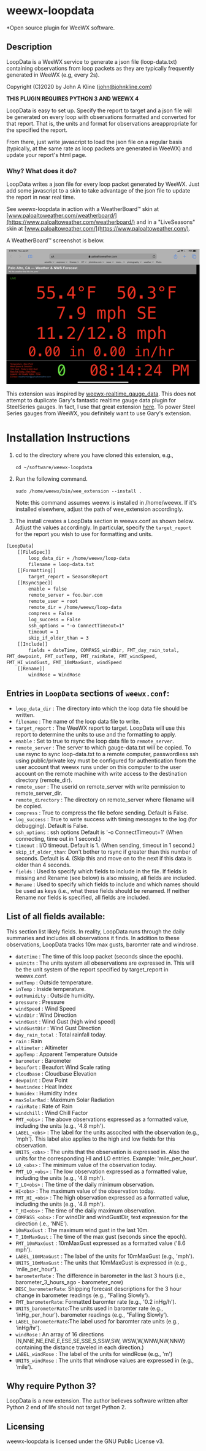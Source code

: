 # weewx-loopdata
*Open source plugin for WeeWX software.

## Description

LoopData is a WeeWX service to generate a json file (loop-data.txt) containing
observations from loop packets as they are typically frequently generated in
WeeWX (e.g, every 2s).

Copyright (C)2020 by John A Kline (john@johnkline.com)

**THIS PLUGIN REQUIRES PYTHON 3 AND WEEWX 4**

LoopData is easy to set up.  Specify the report to target and a json file will
be generated on every loop with observations formatted and converted for that
report.  That is, the units and format for observations areappropriate for the
specified the report.

From there, just write javascript to load the json file on a regular basis
(typically, at the same rate as loop packets are generated in WeeWX) and update
your report's html page.

### Why?  What does it do?

LoopData writes a json file for every loop packet generated by WeeWX.  Just add
some javascript to a skin to take advantage of the json file to update the
report in near real time.

See weewx-loopdata in action with a WeatherBoard&trade; skin at
[www.paloaltoweather.com/weatherboard/](https://www.paloaltoweather.com/weatherboard/)
and in a "LiveSeasons" skin at
[www.paloaltoweather.com/](https://www.paloaltoweather.com/).

A WeatherBoard&trade; screenshot is below.

![Weatherbaord&trade; Report](WeatherBoard.png)

This extension was inspired by [weewx-realtime_gauge_data](https://github.com/gjr80/weewx-realtime_gauge-data).
This does not attempt to duplicate Gary's fantastic realtime gauge data plugin
for SteelSeries gauges.  In fact, I use that great extension [here](https://www.paloaltoweather.com/LiveSeasonsGauges/).
To power Steel Series gauges from WeeWX, you definitely want to use Gary's extension.

# Installation Instructions
1. cd to the directory where you have cloned this extension, e.g.,

   `cd ~/software/weewx-loopdata`
1. Run the following command.

   `sudo /home/weewx/bin/wee_extension --install .`

   Note: this command assumes weewx is installed in /home/weewx.  If it's installed
   elsewhere, adjust the path of wee_extension accordingly.

1. The install creates a LoopData section in weewx.conf as shown below.  Adjust
   the values accordingly.  In particular, specify the `target_report` for the
   report you wish to use for formatting and units.

```
[LoopData]
    [[FileSpec]]
        loop_data_dir = /home/weewx/loop-data
        filename = loop-data.txt
    [[Formatting]]
        target_report = SeasonsReport
    [[RsyncSpec]]
        enable = false
        remote_server = foo.bar.com
        remote_user = root
        remote_dir = /home/weewx/loop-data
        compress = False
        log_success = False
        ssh_options = "-o ConnectTimeout=1"
        timeout = 1
        skip_if_older_than = 3
    [[Include]]
        fields = dateTime, COMPASS_windDir, FMT_day_rain_total, FMT_dewpoint, FMT_outTemp, FMT_rainRate, FMT_windSpeed, FMT_HI_windGust, FMT_10mMaxGust, windSpeed
    [[Rename]]
        windRose = WindRose
```

## Entries in `LoopData` sections of `weewx.conf`:
 * `loop_data_dir`     : The directory into which the loop data file should be written.
 * `filename`          : The name of the loop data file to write.
 * `target_report`     : The WeeWX report to target.  LoopData will use this report to determine the
                         units to use and the formatting to apply.
 * `enable`            : Set to true to rsync the loop data file to `remote_server`.
 * `remote_server`     : The server to which gauge-data.txt will be copied.
                         To use rsync to sync loop-data.txt to a remote computer, passwordless ssh
                         using public/private key must be configured for authentication from the user
                         account that weewx runs under on this computer to the user account on the
                         remote machine with write access to the destination directory (remote_dir).
 * `remote_user`       : The userid on remote_server with write permission to remote_server_dir.
 * `remote_directory`  : The directory on remote_server where filename will be copied.
 * `compress`          : True to compress the file before sending.  Default is False.
 * `log_success`       : True to write success with timing messages to the log (for debugging).
                         Default is False.
 * `ssh_options`       : ssh options Default is '-o ConnectTimeout=1' (When connecting, time out in
                       1 second.)
 * `timeout`           : I/O timeout. Default is 1.  (When sending, timeout in 1 second.)
 * `skip_if_older_than`: Don't bother to rsync if greater than this number of seconds.  Default is 4.
                         (Skip this and move on to the next if this data is older than 4 seconds.
 * `fields`            : Used to specify which fields to include in the file.  If fields is missing
                         and Rename (see below) is also missing, all fields are included.
 * `Rename`            : Used to specify which fields to include and which names should be used as
                         keys (i.e., what these fields should be renamed.  If neither Rename nor fields
                         is specified, all fields are included.

## List of all fields available:

This section list likely fields.  In reality, LoopData runs through the daily summaries and includes all
observations it finds.  In addition to these observations, LoopData tracks 10m max gusts, baromter rate
and windrose.

 * `dateTime`          : The time of this loop packet (seconds since the epoch).
 * `usUnits`           : The units system all obeservations are expressed in.
                       This will be the unit system of the report specified by
                       target_report in weewx.conf.
 * `outTemp`           : Outside temperature.
 * `inTemp`            : Inside temperature.
 * `outHumidity`       : Outside humidity.
 * `pressure`          : Pressure
 * `windSpeed`         : Wind Speed
 * `windDir`           : Wind Direction
 * `windGust`          : Wind Gust (high wind speed)
 * `windGustDir`       : Wind Gust Direction
 * `day_rain_total`    : Total rainfall today.
 * `rain`              : Rain
 * `altimeter`         : Altimeter
 * `appTemp`           : Apparent Temperature Outside
 * `barometer`         : Barometer
 * `beaufort`          : Beaufort Wind Scale rating
 * `cloudbase`         : Cloudbase Elevation
 * `dewpoint`          : Dew Point
 * `heatindex`         : Heat Index
 * `humidex`           : Humidity Index
 * `maxSolarRad`       : Maximum Solar Radiation
 * `rainRate`          : Rate of Rain
 * `windchill`         : Wind Chill Factor
 * `FMT_<obs>`         : The above observations expressed as a formatted value, including
                       the units (e.g., '4.8 mph').
 * `LABEL_<obs>`       : The label for the units associted with the observation (e.g., 'mph').
                       This label also applies to the high and low fields for this observation.
 * `UNITS_<obs>`       : The units that the observation is expressed in.  Also the units
                       for the corresponding HI and LO entries.  Example: 'mile_per_hour'.
 * `LO_<obs>`          : The minimum value of the observation today.
 * `FMT_LO_<obs>`      : The low observation expressed as a formatted value, including
                       the units (e.g., '4.8 mph').
 * `T_LO<obs>`         : The time of the daily minimum observation.
 * `HI<obs>`           : The maximum value of the observation today.
 * `FMT_HI_<obs>`      : The high observation expressed as a formatted value, including
                       the units (e.g., '4.8 mph').
 * `T_HI<obs>`         : The time of the daily maximum observation.
 * `COMPASS_<obs>`     : For windDir and windGustDir, text expression for the direction
                       (.e., 'NNE').
 * `10mMaxGust`        : The maximum wind gust in the last 10m.
 * `T_10mMaxGust`      : The time of the max gust (seconds since the epoch).
 * `FMT_10mMaxGust`    : 10mMaxGust expressed as a formatted value ('8.6 mph').
 * `LABEL_10mMaxGust`  : The label of the units for 10mMaxGust (e.g., 'mph').
 * `UNITS_10mMaxGust`  : The units that 10mMaxGust is expressed in (e.g., 'mile_per_hour').
 * `barometerRate`     : The difference in barometer in the last 3 hours
                       (i.e., barometer_3_hours_ago - barometer_now)
 * `DESC_barometerRate`: Shipping forecast descriptions for the 3 hour change in
                       barometer readings (e.g., "Falling Slowly').
 * `FMT_barometerRate`:  Formatted baromter rate (e.g., '0.2 inHg/h').
 * `UNITS_barometerRate`:The units used in baromter rate (e.g., 'inHg_per_hour').
                       barometer readings (e.g., "Falling Slowly').
 * `LABEL_barometerRate`:The label used for baromter rate units (e.g., 'inHg/hr').
 * `windRose`          : An array of 16 directions (N,NNE,NE,ENE,E,ESE,SE,SSE,S,SSW,SW,
                       WSW,W,WNW,NW,NNW) containing the distance traveled in each 
                       direction.)
 * `LABEL_windRose`    : The label of the units for windRose (e.g., 'm')
 * `UNITS_windRose`    : The units that windrose values are expressed in (e.g., 'mile').

## Why require Python 3?

LoopData is a new extension.  The author believes software written after Python 2 end of life
should not target Python 2.

## Licensing

weewx-loopdata is licensed under the GNU Public License v3.
